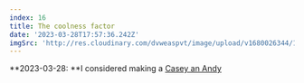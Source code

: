 ```yaml
---
index: 16
title: The coolness factor
date: '2023-03-28T17:57:36.242Z'
imgSrc: 'http://res.cloudinary.com/dvweaspvt/image/upload/v1680026344/16_ozbguu.png'
---
```


**2023-03-28: **I considered making a [Casey an Andy](http://www.galactanet.com/comic/index.php "Casey and Andy")

